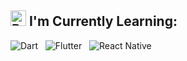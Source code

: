 <h2>
  <img src="https://raw.githubusercontent.com/Tarikul-Islam-Anik/Animated-Fluent-Emojis/master/Emojis/Objects/Books.png" alt="Books" width="25" height="25" />
  I'm Currently Learning:
</h2>
<p align="left"> 
  <img src="https://img.shields.io/badge/Dart-0175C2?style=for-the-badge&logo=dart&logoColor=white" alt="Dart"/>
  &nbsp;
  <img src="https://img.shields.io/badge/Flutter-02569B?style=for-the-badge&logo=flutter&logoColor=white" alt="Flutter"/>
  &nbsp;
  <img src="https://img.shields.io/badge/React_Native-20232A?style=for-the-badge&logo=react&logoColor=61DAFB" alt="React Native"/>
  &nbsp;
  
</p>
